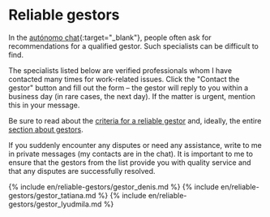 # Reliable gestors

In the [autónomo chat](https://bit.ly/it-autonomos-spain-eng){:target="_blank"}, people often ask for recommendations
for a qualified gestor. Such specialists can be difficult to find.

The specialists listed below are verified professionals whom I have contacted many times for work-related issues. Click
the "Contact the gestor" button and fill out the form – the gestor will reply to you within a business day (in rare
cases, the next day). If the matter is urgent, mention this in your message.

Be sure to read about the [criteria for a reliable gestor](#criteria-for-a-reliable-gestor) and, ideally, the
entire [section about gestors](#gestor-1).

If you suddenly encounter any disputes or need any assistance, write to me in private messages (my contacts are in the
chat). It is important to me to ensure that the gestors from the list provide you with quality service and that any
disputes are successfully resolved.

{% include en/reliable-gestors/gestor_denis.md %}
{% include en/reliable-gestors/gestor_tatiana.md %}
{% include en/reliable-gestors/gestor_lyudmila.md %}
